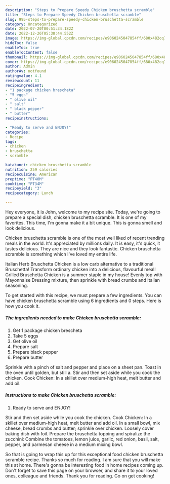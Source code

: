 ```yaml
---
description: "Steps to Prepare Speedy Chicken bruschetta scramble"
title: "Steps to Prepare Speedy Chicken bruschetta scramble"
slug: 995-steps-to-prepare-speedy-chicken-bruschetta-scramble
category: Uncategorized
date: 2022-07-20T00:51:34.182Z
date: 2022-12-26T05:38:44.552Z
image: https://img-global.cpcdn.com/recipes/e9060245047854ff/680x482cq70/chicken-bruschetta-scramble-recipe-main-photo.jpg
hideToc: false
enableToc: true
enableTocContent: false
thumbnail: https://img-global.cpcdn.com/recipes/e9060245047854ff/680x482cq70/chicken-bruschetta-scramble-recipe-main-photo.jpg
cover: https://img-global.cpcdn.com/recipes/e9060245047854ff/680x482cq70/chicken-bruschetta-scramble-recipe-main-photo.jpg
author: Admin
authorAv: notfound
ratingvalue: 4.1
reviewcount: 11
recipeingredient:
- "1 package chicken brescheta"
- "5 eggs"
- " olive oil"
- " salt"
- " black pepper"
- " butter"
recipeinstructions:

- "Ready to serve and ENJOY!"
categories:
- Recipe
tags:
- chicken
- bruschetta
- scramble

katakunci: chicken bruschetta scramble 
nutrition: 259 calories
recipecuisine: American
preptime: "PT40M"
cooktime: "PT34M"
recipeyield: "3"
recipecategory: Lunch

---
```



Hey everyone, it is John, welcome to my recipe site. Today, we're going to prepare a special dish, chicken bruschetta scramble. It is one of my favorites. This time, I'm gonna make it a bit unique. This is gonna smell and look delicious.

Chicken bruschetta scramble is one of the most well liked of recent trending meals in the world. It's appreciated by millions daily. It is easy, it's quick, it tastes delicious. They are nice and they look fantastic. Chicken bruschetta scramble is something which I've loved my entire life.

Italian Herb Bruschetta Chicken is a low carb alternative to a traditional Bruschetta! Transform ordinary chicken into a delicious, flavourful meal! Grilled Bruschetta Chicken is a summer staple in my house! Evenly top with Mayonnaise Dressing mixture, then sprinkle with bread crumbs and Italian seasoning.


To get started with this recipe, we must prepare a few ingredients. You can have chicken bruschetta scramble using 6 ingredients and 0 steps. Here is how you cook it.

<!--inarticleads1-->

##### The ingredients needed to make Chicken bruschetta scramble:

1. Get 1 package chicken brescheta
1. Take 5 eggs
1. Get  olive oil
1. Prepare  salt
1. Prepare  black pepper
1. Prepare  butter


Sprinkle with a pinch of salt and pepper and place on a sheet pan. Toast in the oven until golden, but still a. Stir and then set aside while you cook the chicken. Cook Chicken: In a skillet over medium-high heat, melt butter and add oil. 

<!--inarticleads2-->

##### Instructions to make Chicken bruschetta scramble:


1. Ready to serve and ENJOY!

Stir and then set aside while you cook the chicken. Cook Chicken: In a skillet over medium-high heat, melt butter and add oil. In a small bowl, mix cheese, bread crumbs and butter; sprinkle over chicken. Loosely cover baking dish with foil. Prepare the bruschetta topping and spiralize the zucchini: Combine the tomatoes, lemon juice, garlic, red onion, basil, salt, pepper, and parmesan cheese in a medium mixing bowl. 

So that is going to wrap this up for this exceptional food chicken bruschetta scramble recipe. Thanks so much for reading. I am sure that you will make this at home. There's gonna be interesting food in home recipes coming up. Don't forget to save this page on your browser, and share it to your loved ones, colleague and friends. Thank you for reading. Go on get cooking!
